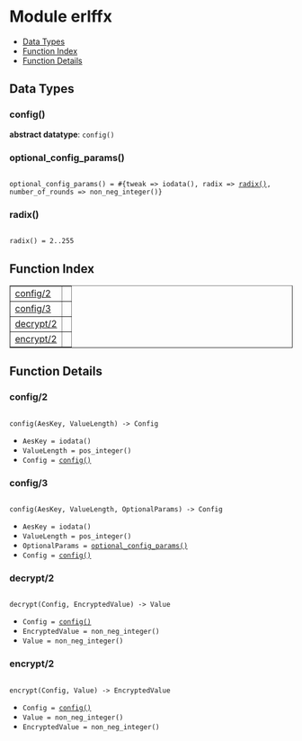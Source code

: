 

# Module erlffx #
* [Data Types](#types)
* [Function Index](#index)
* [Function Details](#functions)

<a name="types"></a>

## Data Types ##




### <a name="type-config">config()</a> ###


__abstract datatype__: `config()`




### <a name="type-optional_config_params">optional_config_params()</a> ###


<pre><code>
optional_config_params() = #{tweak =&gt; iodata(), radix =&gt; <a href="#type-radix">radix()</a>, number_of_rounds =&gt; non_neg_integer()}
</code></pre>




### <a name="type-radix">radix()</a> ###


<pre><code>
radix() = 2..255
</code></pre>

<a name="index"></a>

## Function Index ##


<table width="100%" border="1" cellspacing="0" cellpadding="2" summary="function index"><tr><td valign="top"><a href="#config-2">config/2</a></td><td></td></tr><tr><td valign="top"><a href="#config-3">config/3</a></td><td></td></tr><tr><td valign="top"><a href="#decrypt-2">decrypt/2</a></td><td></td></tr><tr><td valign="top"><a href="#encrypt-2">encrypt/2</a></td><td></td></tr></table>


<a name="functions"></a>

## Function Details ##

<a name="config-2"></a>

### config/2 ###

<pre><code>
config(AesKey, ValueLength) -&gt; Config
</code></pre>

<ul class="definitions"><li><code>AesKey = iodata()</code></li><li><code>ValueLength = pos_integer()</code></li><li><code>Config = <a href="#type-config">config()</a></code></li></ul>

<a name="config-3"></a>

### config/3 ###

<pre><code>
config(AesKey, ValueLength, OptionalParams) -&gt; Config
</code></pre>

<ul class="definitions"><li><code>AesKey = iodata()</code></li><li><code>ValueLength = pos_integer()</code></li><li><code>OptionalParams = <a href="#type-optional_config_params">optional_config_params()</a></code></li><li><code>Config = <a href="#type-config">config()</a></code></li></ul>

<a name="decrypt-2"></a>

### decrypt/2 ###

<pre><code>
decrypt(Config, EncryptedValue) -&gt; Value
</code></pre>

<ul class="definitions"><li><code>Config = <a href="#type-config">config()</a></code></li><li><code>EncryptedValue = non_neg_integer()</code></li><li><code>Value = non_neg_integer()</code></li></ul>

<a name="encrypt-2"></a>

### encrypt/2 ###

<pre><code>
encrypt(Config, Value) -&gt; EncryptedValue
</code></pre>

<ul class="definitions"><li><code>Config = <a href="#type-config">config()</a></code></li><li><code>Value = non_neg_integer()</code></li><li><code>EncryptedValue = non_neg_integer()</code></li></ul>

